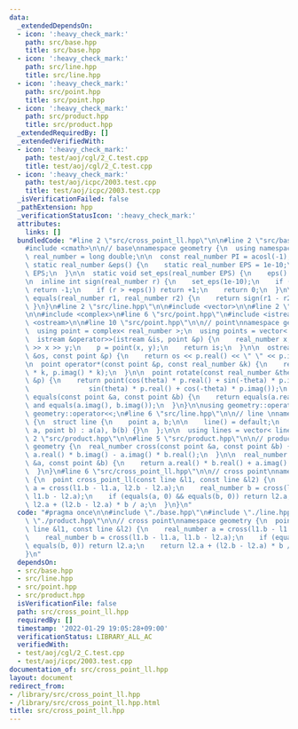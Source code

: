 ```yaml
---
data:
  _extendedDependsOn:
  - icon: ':heavy_check_mark:'
    path: src/base.hpp
    title: src/base.hpp
  - icon: ':heavy_check_mark:'
    path: src/line.hpp
    title: src/line.hpp
  - icon: ':heavy_check_mark:'
    path: src/point.hpp
    title: src/point.hpp
  - icon: ':heavy_check_mark:'
    path: src/product.hpp
    title: src/product.hpp
  _extendedRequiredBy: []
  _extendedVerifiedWith:
  - icon: ':heavy_check_mark:'
    path: test/aoj/cgl/2_C.test.cpp
    title: test/aoj/cgl/2_C.test.cpp
  - icon: ':heavy_check_mark:'
    path: test/aoj/icpc/2003.test.cpp
    title: test/aoj/icpc/2003.test.cpp
  _isVerificationFailed: false
  _pathExtension: hpp
  _verificationStatusIcon: ':heavy_check_mark:'
  attributes:
    links: []
  bundledCode: "#line 2 \"src/cross_point_ll.hpp\"\n\n#line 2 \"src/base.hpp\"\n\n\
    #include <cmath>\n\n// base\nnamespace geometry {\n  using namespace std;\n  using\
    \ real_number = long double;\n\n  const real_number PI = acosl(-1);\n\n  inline\
    \ static real_number &eps() {\n    static real_number EPS = 1e-10;\n    return\
    \ EPS;\n  }\n\n  static void set_eps(real_number EPS) {\n    eps() = EPS;\n  }\n\
    \n  inline int sign(real_number r) {\n    set_eps(1e-10);\n    if (r < -eps())\
    \ return -1;\n    if (r > +eps()) return +1;\n    return 0;\n  }\n\n  inline bool\
    \ equals(real_number r1, real_number r2) {\n    return sign(r1 - r2) == 0;\n \
    \ }\n}\n#line 2 \"src/line.hpp\"\n\n#include <vector>\n\n#line 2 \"src/point.hpp\"\
    \n\n#include <complex>\n#line 6 \"src/point.hpp\"\n#include <istream>\n#include\
    \ <ostream>\n\n#line 10 \"src/point.hpp\"\n\n// point\nnamespace geometry {\n\
    \  using point = complex< real_number >;\n  using points = vector< point >;\n\n\
    \  istream &operator>>(istream &is, point &p) {\n    real_number x, y;\n    is\
    \ >> x >> y;\n    p = point(x, y);\n    return is;\n  }\n\n  ostream &operator<<(ostream\
    \ &os, const point &p) {\n    return os << p.real() << \" \" << p.imag();\n  }\n\
    \n  point operator*(const point &p, const real_number &k) {\n    return point(p.real()\
    \ * k, p.imag() * k);\n  }\n\n  point rotate(const real_number &theta, const point\
    \ &p) {\n    return point(cos(theta) * p.real() + sin(-theta) * p.imag(),\n  \
    \               sin(theta) * p.real() + cos(-theta) * p.imag());\n  }\n\n  bool\
    \ equals(const point &a, const point &b) {\n    return equals(a.real(), b.real())\
    \ and equals(a.imag(), b.imag());\n  }\n}\n\nusing geometry::operator>>;\nusing\
    \ geometry::operator<<;\n#line 6 \"src/line.hpp\"\n\n// line \nnamespace geometry\
    \ {\n  struct line {\n    point a, b;\n\n    line() = default;\n    line(point\
    \ a, point b) : a(a), b(b) {}\n  };\n\n  using lines = vector< line >;\n}\n#line\
    \ 2 \"src/product.hpp\"\n\n#line 5 \"src/product.hpp\"\n\n// product\nnamespace\
    \ geometry {\n  real_number cross(const point &a, const point &b) {\n    return\
    \ a.real() * b.imag() - a.imag() * b.real();\n  }\n\n  real_number dot(const point\
    \ &a, const point &b) {\n    return a.real() * b.real() + a.imag() * b.imag();\n\
    \  }\n}\n#line 6 \"src/cross_point_ll.hpp\"\n\n// cross point\nnamespace geometry\
    \ {\n  point cross_point_ll(const line &l1, const line &l2) {\n    real_number\
    \ a = cross(l1.b - l1.a, l2.b - l2.a);\n    real_number b = cross(l1.b - l1.a,\
    \ l1.b - l2.a);\n    if (equals(a, 0) && equals(b, 0)) return l2.a;\n    return\
    \ l2.a + (l2.b - l2.a) * b / a;\n  }\n}\n"
  code: "#pragma once\n\n#include \"./base.hpp\"\n#include \"./line.hpp\"\n#include\
    \ \"./product.hpp\"\n\n// cross point\nnamespace geometry {\n  point cross_point_ll(const\
    \ line &l1, const line &l2) {\n    real_number a = cross(l1.b - l1.a, l2.b - l2.a);\n\
    \    real_number b = cross(l1.b - l1.a, l1.b - l2.a);\n    if (equals(a, 0) &&\
    \ equals(b, 0)) return l2.a;\n    return l2.a + (l2.b - l2.a) * b / a;\n  }\n\
    }\n"
  dependsOn:
  - src/base.hpp
  - src/line.hpp
  - src/point.hpp
  - src/product.hpp
  isVerificationFile: false
  path: src/cross_point_ll.hpp
  requiredBy: []
  timestamp: '2022-01-29 19:05:28+09:00'
  verificationStatus: LIBRARY_ALL_AC
  verifiedWith:
  - test/aoj/cgl/2_C.test.cpp
  - test/aoj/icpc/2003.test.cpp
documentation_of: src/cross_point_ll.hpp
layout: document
redirect_from:
- /library/src/cross_point_ll.hpp
- /library/src/cross_point_ll.hpp.html
title: src/cross_point_ll.hpp
---
```

